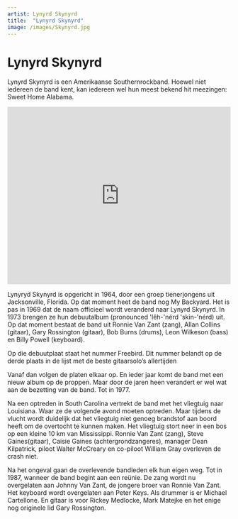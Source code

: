 ```yaml
---
artist: Lynyrd Skynyrd
title:  "Lynyrd Skynyrd"
image: /images/Skynyrd.jpg
---
```


# Lynyrd Skynyrd

<span class="lead">Lynyrd Skynyrd is een Amerikaanse Southernrockband. Hoewel niet iedereen de band kent, kan iedereen wel hun meest bekend hit meezingen: Sweet Home Alabama.</span>

<iframe width="100%" height="400" src="https://www.youtube.com/embed/QxIWDmmqZzY" frameborder="0" allowfullscreen></iframe>

<span class="engels">Lynyryd Skynyrd</span> is opgericht in 1964, door een groep tienerjongens uit Jacksonville, Florida. Op dat moment heet de band nog <span class="engels">My Backyard</span>. Het is pas in 1969 dat de naam officieel wordt veranderd naar <span class="engels">Lynyrd Skynyrd</span>. In 1973 brengen ze hun debuutalbum <span class="engels">(pronounced 'lĕh-'nérd 'skin-'nérd)</span> uit. Op dat moment bestaat de band uit Ronnie Van Zant (zang), Allan Collins (gitaar), Gary Rossington (gitaar), Bob Burns (drums), Leon Wilkeson (bass) en Billy Powell (keyboard).Op die debuutplaat staat het nummer <span class="engels">Freebird</span>. Dit nummer belandt op de derde plaats in <span tooltip="ThoughtCo., The 15 Best Guitar Solos of All Time, Dan Cross, geraadpleegd op 23/07/2017{% include link.html tekst='Bron' url='https://www.thoughtco.com/best-guitar-solos-1712160' escaped=true new_tab=true %}">de lijst met de beste gitaarsolo’s allertijden</span>Vanaf dan volgen de platen elkaar op. En ieder jaar komt de band met een nieuw album op de proppen. Maar door de jaren heen verandert er wel wat aan de bezetting van de band. Tot in 1977.Na een optreden in South Carolina vertrekt de band met het vliegtuig naar Louisiana. Waar ze de volgende avond moeten optreden. Maar tijdens de vlucht wordt duidelijk dat het vliegtuig niet genoeg brandstof aan boord heeft om de overtocht te kunnen maken. Het vliegtuig stort neer in een bos op een kleine 10 km van Mississippi. Ronnie Van Zant (zang), Steve Gaines(gitaar), Caisie Gaines (achtergrondzangeres), manager Dean Kilpatrick, piloot Walter McCreary en co-piloot William Gray overleven de crash niet.Na het ongeval gaan de overlevende bandleden elk hun eigen weg. Tot in 1987, wanneer de band begint aan een reünie. De zang wordt nu overgelaten aan Johnny Van Zant, de jongere broer van Ronnie Van Zant. Het keyboard wordt overgelaten aan Peter Keys. Als drummer is er Michael Cartellone. En gitaar is voor Rickey Medlocke, Mark Matejke en het enige nog originele lid Gary Rossington.